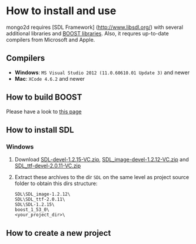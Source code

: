 # How to install and use
mongo2d requires [SDL Framework] (http://www.libsdl.org/) with several additional libraries and 
[BOOST libraries](http://wwww.boost.org). Also, it requres up-to-date compilers from Microsoft and Apple.

## Compilers
* **Windows**: `MS Visual Studio 2012 (11.0.60610.01 Update 3)` and newer
* **Mac**: `XCode 4.6.2` and newer

## How to build BOOST
Please have a look to [this page](Building-BOOST.md)

## How to install SDL
### Windows
1. Download [SDL-devel-1.2.15-VC.zip](http://www.libsdl.org/download-1.2.php), 
[SDL_image-devel-1.2.12-VC.zip](http://www.libsdl.org/projects/SDL_image/) and 
[SDL_ttf-devel-2.0.11-VC.zip](http://www.libsdl.org/projects/SDL_ttf/)
2. Extract these archives to the dir `SDL` on the same level as project source folder to obtain this dirs structure: 
    
    ```
    SDL\SDL_image-1.2.12\
    SDL\SDL_ttf-2.0.11\
    SDL\SDL-1.2.15\
    boost_1_53_0\
    <your_project_dir>\
    ```

## How to create a new project

